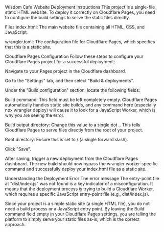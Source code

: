 Wisdom Cafe Website Deployment Instructions
This project is a single-file static HTML website. To deploy it correctly on Cloudflare Pages, you need to configure the build settings to serve the static files directly.

Files
index.html: The main website file containing all HTML, CSS, and JavaScript.

wrangler.toml: The configuration file for Cloudflare Pages, which specifies that this is a static site.

Cloudflare Pages Configuration
Follow these steps to configure your Cloudflare Pages project for a successful deployment:

Navigate to your Pages project in the Cloudflare dashboard.

Go to the "Settings" tab, and then select "Build & deployments".

Under the "Build configuration" section, locate the following fields:

Build command: This field must be left completely empty. Cloudflare Pages automatically handles static site builds, and any command here (especially npx wrangler deploy) will cause it to look for a JavaScript Worker, which is why you are seeing the error.

Build output directory: Change this value to a single dot .. This tells Cloudflare Pages to serve files directly from the root of your project.

Root directory: Ensure this is set to / (a single forward slash).

Click "Save".

After saving, trigger a new deployment from the Cloudflare Pages dashboard. The new build should now bypass the wrangler worker-specific command and successfully deploy your index.html file as a static site.

Understanding the Deployment Error
The error message The entry-point file at "dist/index.js" was not found is a key indicator of a misconfiguration. It means that the deployment process is trying to build a Cloudflare Worker, which requires a specific JavaScript entry-point file (e.g., dist/index.js).

Since your project is a simple static site (a single HTML file), you do not need a build process or a JavaScript entry point. By leaving the Build command field empty in your Cloudflare Pages settings, you are telling the platform to simply serve your static files as-is, which is the correct approach.
